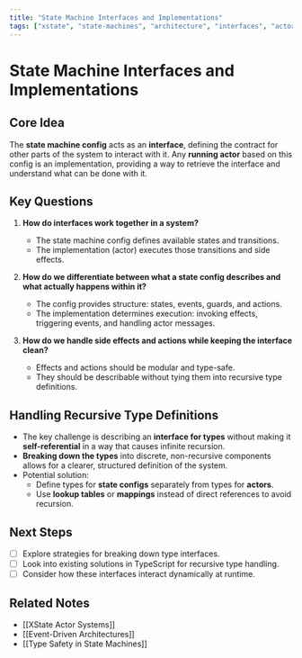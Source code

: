 ```yaml
---
title: "State Machine Interfaces and Implementations"
tags: ["xstate", "state-machines", "architecture", "interfaces", "actors"]
---
```


# State Machine Interfaces and Implementations  

## Core Idea  
The **state machine config** acts as an **interface**, defining the contract for other parts of the system to interact with it. Any **running actor** based on this config is an implementation, providing a way to retrieve the interface and understand what can be done with it.

## Key Questions  
1. **How do interfaces work together in a system?**  
   - The state machine config defines available states and transitions.  
   - The implementation (actor) executes those transitions and side effects.  

2. **How do we differentiate between what a state config describes and what actually happens within it?**  
   - The config provides structure: states, events, guards, and actions.  
   - The implementation determines execution: invoking effects, triggering events, and handling actor messages.  

3. **How do we handle side effects and actions while keeping the interface clean?**  
   - Effects and actions should be modular and type-safe.  
   - They should be describable without tying them into recursive type definitions.  

## Handling Recursive Type Definitions  
- The key challenge is describing an **interface for types** without making it **self-referential** in a way that causes infinite recursion.  
- **Breaking down the types** into discrete, non-recursive components allows for a clearer, structured definition of the system.  
- Potential solution:  
  - Define types for **state configs** separately from types for **actors**.  
  - Use **lookup tables** or **mappings** instead of direct references to avoid recursion.  

## Next Steps  
- [ ] Explore strategies for breaking down type interfaces.  
- [ ] Look into existing solutions in TypeScript for recursive type handling.  
- [ ] Consider how these interfaces interact dynamically at runtime.  

## Related Notes  
- [[XState Actor Systems]]  
- [[Event-Driven Architectures]]  
- [[Type Safety in State Machines]]